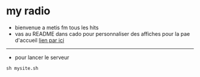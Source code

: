 # my radio


- bienvenue a metis fm tous les hits
- vas au README dans cado pour personnaliser des affiches pour la pae d'accueil [lien par ici](./cado/)
---
* pour lancer  le serveur
```
sh mysite.sh
```
